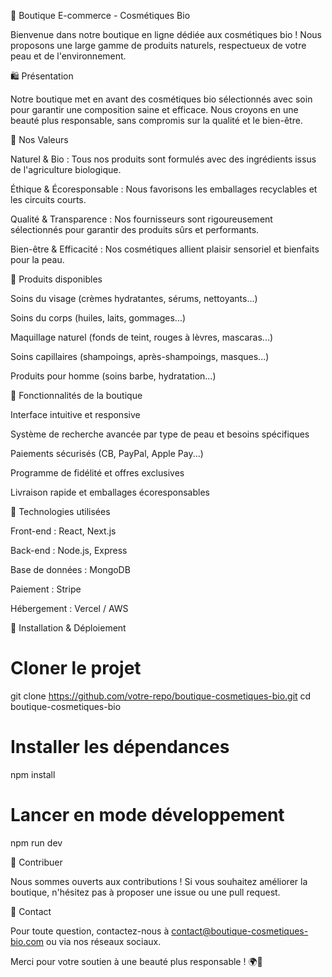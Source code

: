 🌿 Boutique E-commerce - Cosmétiques Bio

Bienvenue dans notre boutique en ligne dédiée aux cosmétiques bio ! Nous proposons une large gamme de produits naturels, respectueux de votre peau et de l'environnement.

🛍 Présentation

Notre boutique met en avant des cosmétiques bio sélectionnés avec soin pour garantir une composition saine et efficace. Nous croyons en une beauté plus responsable, sans compromis sur la qualité et le bien-être.

🌱 Nos Valeurs

Naturel & Bio : Tous nos produits sont formulés avec des ingrédients issus de l'agriculture biologique.

Éthique & Écoresponsable : Nous favorisons les emballages recyclables et les circuits courts.

Qualité & Transparence : Nos fournisseurs sont rigoureusement sélectionnés pour garantir des produits sûrs et performants.

Bien-être & Efficacité : Nos cosmétiques allient plaisir sensoriel et bienfaits pour la peau.

🏪 Produits disponibles

Soins du visage (crèmes hydratantes, sérums, nettoyants...)

Soins du corps (huiles, laits, gommages...)

Maquillage naturel (fonds de teint, rouges à lèvres, mascaras...)

Soins capillaires (shampoings, après-shampoings, masques...)

Produits pour homme (soins barbe, hydratation...)

🚀 Fonctionnalités de la boutique

Interface intuitive et responsive

Système de recherche avancée par type de peau et besoins spécifiques

Paiements sécurisés (CB, PayPal, Apple Pay...)

Programme de fidélité et offres exclusives

Livraison rapide et emballages écoresponsables

🔧 Technologies utilisées

Front-end : React, Next.js

Back-end : Node.js, Express

Base de données : MongoDB

Paiement : Stripe

Hébergement : Vercel / AWS

📌 Installation & Déploiement

# Cloner le projet
git clone https://github.com/votre-repo/boutique-cosmetiques-bio.git
cd boutique-cosmetiques-bio

# Installer les dépendances
npm install

# Lancer en mode développement
npm run dev

🤝 Contribuer

Nous sommes ouverts aux contributions ! Si vous souhaitez améliorer la boutique, n'hésitez pas à proposer une issue ou une pull request.

📩 Contact

Pour toute question, contactez-nous à contact@boutique-cosmetiques-bio.com ou via nos réseaux sociaux.

Merci pour votre soutien à une beauté plus responsable ! 🌍💚

